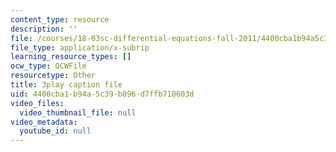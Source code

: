 ```yaml
---
content_type: resource
description: ''
file: /courses/18-03sc-differential-equations-fall-2011/4400cba1b94a5c39b896d7ffb710603d_LbKKzMag5Rc.vtt
file_type: application/x-subrip
learning_resource_types: []
ocw_type: OCWFile
resourcetype: Other
title: 3play caption file
uid: 4400cba1-b94a-5c39-b896-d7ffb710603d
video_files:
  video_thumbnail_file: null
video_metadata:
  youtube_id: null
---
```


